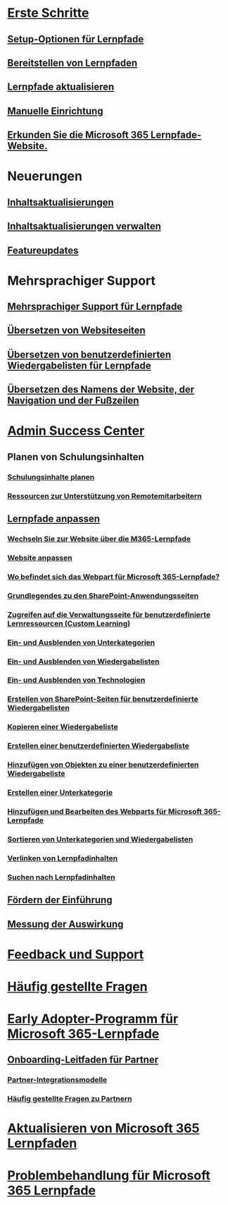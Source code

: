 # [Erste Schritte](index.md)  
## [Setup-Optionen für Lernpfade](custom_setupoptions.md)
## [Bereitstellen von Lernpfaden](custom_provision.md)
## [Lernpfade aktualisieren](custom_update.md)
## [Manuelle Einrichtung](custom_manualsetup.md)
## [Erkunden Sie die Microsoft 365 Lernpfade-Website.](custom_exploresite.md)
# Neuerungen 
## [Inhaltsaktualisierungen](custom_contentupdates.md) 
## [Inhaltsaktualisierungen verwalten](custom_contentupdatesmanage.md)
## [Featureupdates](custom_featureupdates.md)
# Mehrsprachiger Support
## [Mehrsprachiger Support für Lernpfade](custom_overview_ml.md)
## [Übersetzen von Websiteseiten](custom_translate_page_ml.md)
## [Übersetzen von benutzerdefinierten Wiedergabelisten für Lernpfade](custom_translate_pl_ml.md)
## [Übersetzen des Namens der Website, der Navigation und der Fußzeilen](custom_sitenamenav_ml.md)
# [Admin Success Center](custom_successcenter.md)
## Planen von Schulungsinhalten 
### [Schulungsinhalte planen](custom_plancontent.md)
### [Ressourcen zur Unterstützung von Remotemitarbeitern](custom_plancontent_remoteresources.md)
## [Lernpfade anpassen](custom_overview.md)
### [Wechseln Sie zur Website über die M365-Lernpfade](custom_goto.md)
### [Website anpassen](custom_edithelp.md)
### [Wo befindet sich das Webpart für Microsoft 365-Lernpfade?](custom_whereiswebpart.md)
### [Grundlegendes zu den SharePoint-Anwendungsseiten](custom_apppages.md)
### [Zugreifen auf die Verwaltungsseite für benutzerdefinierte Lernressourcen (Custom Learning)](custom_accessadmin.md)
### [Ein- und Ausblenden von Unterkategorien](custom_hideshowsub.md)
### [Ein- und Ausblenden von Wiedergabelisten](custom_hideshowplaylists.md)
### [Ein- und Ausblenden von Technologien](custom_hideshowtech.md)
### [Erstellen von SharePoint-Seiten für benutzerdefinierte Wiedergabelisten](custom_createnewpage.md)
### [Kopieren einer Wiedergabeliste](custom_copyplaylist.md)
### [Erstellen einer benutzerdefinierten Wiedergabeliste](custom_createnewplaylist.md)
### [Hinzufügen von Objekten zu einer benutzerdefinierten Wiedergabeliste](custom_addassets.md)
### [Erstellen einer Unterkategorie](custom_createnewcat.md)
### [Hinzufügen und Bearbeiten des Webparts für Microsoft 365-Lernpfade](custom_addwebpart.md)
### [Sortieren von Unterkategorien und Wiedergabelisten](custom_sortsubplay.md)
### [Verlinken von Lernpfadinhalten](custom_linking.md)
### [Suchen nach Lernpfadinhalten](custom_search.md)
## [Fördern der Einführung](driveadoption.md)
## [Messung der Auswirkung](custom_measureimpact.md)
# [Feedback und Support](feedback.md)
# [Häufig gestellte Fragen](faq.md)
# [Early Adopter-Programm für Microsoft 365-Lernpfade](custom_partnerguide.md)
## [Onboarding-Leitfaden für Partner](custom_partnerguide_getfam.md)
### [Partner-Integrationsmodelle](custom_partnerguide_contint.md) 
### [Häufig gestellte Fragen zu Partnern](custom_partner.md)
# [Aktualisieren von Microsoft 365 Lernpfaden](custom_update.md)
# [Problembehandlung für Microsoft 365 Lernpfade](custom_troubleshooting.md) 